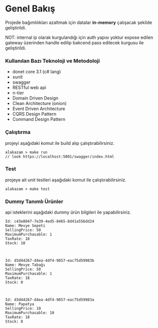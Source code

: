 
# Genel Bakış

Projede bağımlılıkları azaltmak için datalar **in-memory** çalışacak şekilde geliştirildi.

NOT: internal ip olarak kurgulandığı için auth yapısı yoktur expose edilen gateway üzerinden handle edilip bakcend pass edilecek kurgusu ile geliştirildi.



### Kullanılan Bazı Teknoloji ve Metodoloji

 - donet core 3.1 (c# lang)
 - xunit
 - swagger
 - RESTful web api
 - n-tier 
 - Domain Driven Design
 - Clean Architecture (onion)
 - Event Driven Architecture
 - CQRS Design Pattern
 - Command Design Pattern

### Çalıştırma
projeyi aşağıdaki komut ile build alıp çalıştırabilirsiniz.

    alakazam > make run 
    // look https://localhost:5001/swagger/index.html

### Test
projeye ait unit testleri aşağıdaki komut ile çalıştırabilirsiniz.

    alakazam > make test

  

### Dummy Tanımlı Ürünler

api isteklerini aşağıdaki dummy ürün bilgileri ile yapabilirsiniz.

  
  

    Id: c43e8047-7e39-4ed5-8465-8d41a556dd24
    Name: Mevye Sepeti
    SellingPrice: 50
    MaximumPurchasable: 1
    TaxRate: 18
    Stock: 10

 

    Id: d3d44267-d4ea-4df4-9857-eac75d59983b
    Name: Mevye Tabağı
    SellingPrice: 50
    MaximumPurchasable: 1
    TaxRate: 18
    Stock: 0

  

    Id: d3d44267-d4ea-4df4-9857-eac75d59983a
    Name: Papatya
    SellingPrice: 10
    MaximumPurchasable: 10
    TaxRate: 18
    Stock: 0

